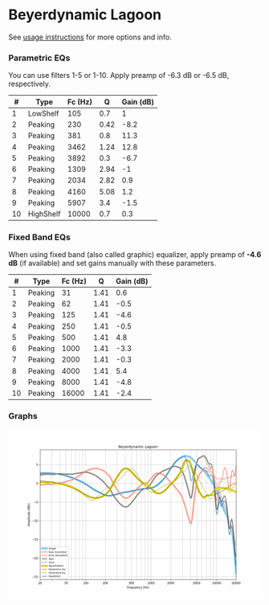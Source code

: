 # Beyerdynamic Lagoon
See [usage instructions](https://github.com/jaakkopasanen/AutoEq#usage) for more options and info.

### Parametric EQs
You can use filters 1-5 or 1-10. Apply preamp of -6.3 dB or -6.5 dB, respectively.

|   # | Type      |   Fc (Hz) |    Q |   Gain (dB) |
|-----|-----------|-----------|------|-------------|
|   1 | LowShelf  |       105 | 0.7  |         1   |
|   2 | Peaking   |       230 | 0.42 |        -8.2 |
|   3 | Peaking   |       381 | 0.8  |        11.3 |
|   4 | Peaking   |      3462 | 1.24 |        12.8 |
|   5 | Peaking   |      3892 | 0.3  |        -6.7 |
|   6 | Peaking   |      1309 | 2.94 |        -1   |
|   7 | Peaking   |      2034 | 2.82 |         0.9 |
|   8 | Peaking   |      4160 | 5.08 |         1.2 |
|   9 | Peaking   |      5907 | 3.4  |        -1.5 |
|  10 | HighShelf |     10000 | 0.7  |         0.3 |

### Fixed Band EQs
When using fixed band (also called graphic) equalizer, apply preamp of **-4.6 dB** (if available) and set gains manually with these parameters.

|   # | Type    |   Fc (Hz) |    Q |   Gain (dB) |
|-----|---------|-----------|------|-------------|
|   1 | Peaking |        31 | 1.41 |         0.6 |
|   2 | Peaking |        62 | 1.41 |        -0.5 |
|   3 | Peaking |       125 | 1.41 |        -4.6 |
|   4 | Peaking |       250 | 1.41 |        -0.5 |
|   5 | Peaking |       500 | 1.41 |         4.8 |
|   6 | Peaking |      1000 | 1.41 |        -3.3 |
|   7 | Peaking |      2000 | 1.41 |        -0.3 |
|   8 | Peaking |      4000 | 1.41 |         5.4 |
|   9 | Peaking |      8000 | 1.41 |        -4.8 |
|  10 | Peaking |     16000 | 1.41 |        -2.4 |

### Graphs
![](./Beyerdynamic%20Lagoon.png)
